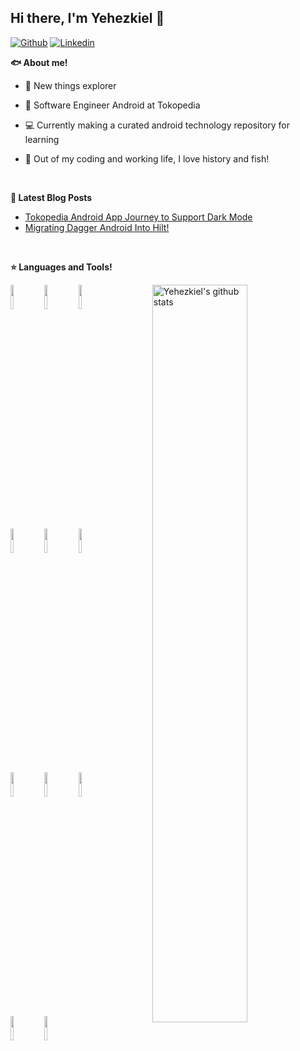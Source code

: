 ## Hi there, I'm Yehezkiel 👋
[![Github](https://img.shields.io/badge/-Medium-000?style=flat&logo=Medium&logoColor=white)](https://medium.com/@yehezkiell)
[![Linkedin](https://img.shields.io/badge/-LinkedIn-blue?style=flat&logo=Linkedin&logoColor=white)](https://www.linkedin.com/in/yehezkiell/)

**🐟 About me!**
- 🌄 New things explorer
- 🔭 Software Engineer Android at Tokopedia
- 💻 Currently making a curated android technology repository for learning
- 🏃 Out of my coding and working life, I love history and fish!


  <br />
  
  
**📕 Latest Blog Posts**
<!-- BLOG-POST-LIST:START -->
- [Tokopedia Android App Journey to Support Dark Mode](https://medium.com/tokopedia-engineering/tokopedia-android-app-journey-to-support-dark-mode-71c0beec8668)
- [Migrating Dagger Android Into Hilt!](https://medium.com/tokopedia-engineering/migrating-dagger-android-into-hilt-7fd3f6a9e641?source=rss-504480584fd3------2)
<!-- BLOG-POST-LIST:END -->


  <br />
  

**⭐ Languages and Tools!**
<p>
  <a href="https://github.com/yehezkiell">
    <img width="55%" align="right" alt="Yehezkiel's github stats" src="https://github-readme-stats.vercel.app/api?username=yehezkiell&show_icons=true&count_private=true&theme=dracula" />
  </a>

  <!-- Your languages and tools. Be careful with the alignment. 
  You can use this sites to get logos: https://www.vectorlogo.zone or https://simpleicons.org/
  -->
  <code><img width="10%" src="https://www.vectorlogo.zone/logos/kotlinlang/kotlinlang-ar21.svg"></code>
  <code><img width="10%" src="https://www.vectorlogo.zone/logos/java/java-ar21.svg"></code>
  <code><img width="10%" src="https://www.vectorlogo.zone/logos/python/python-ar21.svg"></code>
  <br />
  <code><img width="10%" src="https://www.vectorlogo.zone/logos/javascript/javascript-ar21.svg"></code>
  <code><img width="10%" src="https://www.vectorlogo.zone/logos/nodejs/nodejs-ar21.svg"></code>
  <code><img width="10%" src="https://www.vectorlogo.zone/logos/gnu_bash/gnu_bash-ar21.svg"></code>
  <br />
  <code><img width="10%" src="https://www.vectorlogo.zone/logos/gradle/gradle-ar21.svg"></code>
  <code><img width="10%" src="https://www.vectorlogo.zone/logos/android/android-ar21.svg"></code>
  <code><img width="10%" src="https://www.vectorlogo.zone/logos/firebase/firebase-ar21.svg"></code>
  <br />
  <code><img width="10%" src="https://www.vectorlogo.zone/logos/json/json-ar21.svg"></code>
  <code><img width="10%" src="https://www.vectorlogo.zone/logos/git-scm/git-scm-ar21.svg"></code>
</p>

